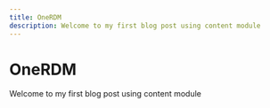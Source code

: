 ```yaml
---
title: OneRDM
description: Welcome to my first blog post using content module
---
```


# OneRDM

Welcome to my first blog post using content module